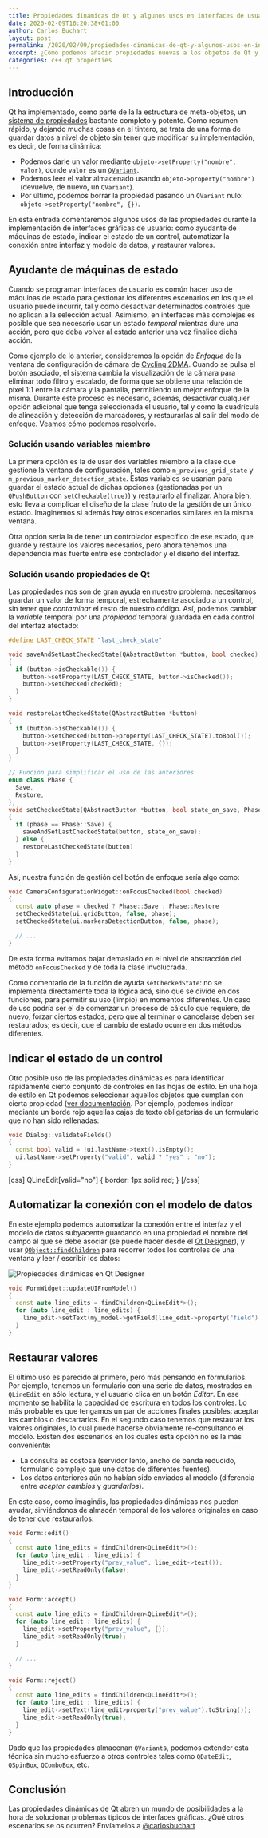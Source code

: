 ```yaml
---
title: Propiedades dinámicas de Qt y algunos usos en interfaces de usuario
date: 2020-02-09T16:20:38+01:00
author: Carlos Buchart
layout: post
permalink: /2020/02/09/propiedades-dinamicas-de-qt-y-algunos-usos-en-interfaces-de-usuario/
excerpt: ¿Cómo podemos añadir propiedades nuevas a los objetos de Qt y qué beneficios nos trae?
categories: c++ qt properties
---
```

## Introducción

Qt ha implementado, como parte de la la estructura de meta-objetos, un [sistema de propiedades](https://doc.qt.io/qt-5/properties.html) bastante completo y potente. Como resumen rápido, y dejando muchas cosas en el tintero, se trata de una forma de guardar datos a nivel de objeto sin tener que modificar su implementación, es decir, de forma dinámica:

- Podemos darle un valor mediante `objeto->setProperty("nombre", valor)`, donde `valor` es un [`QVariant`](https://doc.qt.io/qt-5/qvariant.html).
- Podemos leer el valor almacenado usando `objeto->property("nombre")` (devuelve, de nuevo, un `QVariant`).
- Por último, podemos borrar la propiedad pasando un `QVariant` nulo: `objeto->setProperty("nombre", {})`.

En esta entrada comentaremos algunos usos de las propiedades durante la implementación de interfaces gráficas de usuario: como ayudante de máquinas de estado, indicar el estado de un control, automatizar la conexión entre interfaz y modelo de datos, y restaurar valores.

## Ayudante de máquinas de estado

Cuando se programan interfaces de usuario es común hacer uso de máquinas de estado para gestionar los diferentes escenarios en los que el usuario puede incurrir, tal y como desactivar determinados controles que no aplican a la selección actual. Asimismo, en interfaces más complejas es posible que sea necesario usar un estado _temporal_ mientras dure una acción, pero que deba volver al estado anterior una vez finalice dicha acción.

Como ejemplo de lo anterior, consideremos la opción de _Enfoque_ de la ventana de configuración de cámara de [Cycling 2DMA](https://www.stt-systems.com/motion-analysis/2d-optical-motion-capture/cycling-2dma/). Cuando se pulsa el botón asociado, el sistema cambia la visualización de la cámara para eliminar todo filtro y escalado, de forma que se obtiene una relación de píxel 1:1 entre la cámara y la pantalla, permitiendo un mejor enfoque de la misma. Durante este proceso es necesario, además, desactivar cualquier opción adicional que tenga seleccionada el usuario, tal y como la cuadrícula de alineación y detección de marcadores, y restaurarlas al salir del modo de enfoque. Veamos cómo podemos resolverlo.

### Solución usando variables miembro

La primera opción es la de usar dos variables miembro a la clase que gestione la ventana de configuración, tales como `m_previous_grid_state` y `m_previous_marker_detection_state`. Estas variables se usarían para guardar el estado actual de dichas opciones (gestionadas por un `QPushButton` con [`setCheckable(true)`](https://doc.qt.io/qt-5/qabstractbutton.html#checkable-prop)) y restaurarlo al finalizar. Ahora bien, esto lleva a complicar el diseño de la clase fruto de la gestión de un único estado. Imaginemos si además hay otros escenarios similares en la misma ventana.

Otra opción sería la de tener un controlador específico de ese estado, que guarde y restaure los valores necesarios, pero ahora tenemos una dependencia más fuerte entre ese controlador y el diseño del interfaz.

### Solución usando propiedades de Qt

Las propiedades nos son de gran ayuda en nuestro problema: necesitamos guardar un valor de forma temporal, estrechamente asociado a un control, sin tener que _contaminar_ el resto de nuestro código. Así, podemos cambiar la _variable_ temporal por una _propiedad_ temporal guardada en cada control del interfaz afectado:

```cpp
#define LAST_CHECK_STATE "last_check_state"

void saveAndSetLastCheckedState(QAbstractButton *button, bool checked)
{
  if (button->isCheckable()) {
    button->setProperty(LAST_CHECK_STATE, button->isChecked());
    button->setChecked(checked);
  }
}

void restoreLastCheckedState(QAbstractButton *button)
{
  if (button->isCheckable()) {
    button->setChecked(button->property(LAST_CHECK_STATE).toBool());
    button->setProperty(LAST_CHECK_STATE, {});
  }
}

// Función para simplificar el uso de las anteriores
enum class Phase {
  Save,
  Restore,
};
void setCheckedState(QAbstractButton *button, bool state_on_save, Phase phase)
{
  if (phase == Phase::Save) {
    saveAndSetLastCheckedState(button, state_on_save);
  } else {
    restoreLastCheckedState(button)
  }
}
```

Así, nuestra función de gestión del botón de enfoque sería algo como:

```cpp
void CameraConfigurationWidget::onFocusChecked(bool checked)
{
  const auto phase = checked ? Phase::Save : Phase::Restore
  setCheckedState(ui.gridButton, false, phase);
  setCheckedState(ui.markersDetectionButton, false, phase);

  // ...
}
```

De esta forma evitamos bajar demasiado en el nivel de abstracción del método `onFocusChecked` y de toda la clase involucrada.

Como comentario de la función de ayuda `setCheckedState`: no se implementa directamente toda la lógica acá, sino que se divide en dos funciones, para permitir su uso (limpio) en momentos diferentes. Un caso de uso podría ser el de comenzar un proceso de cálculo que requiere, de nuevo, forzar ciertos estados, pero que al terminar o cancelarse deben ser restaurados; es decir, que el cambio de estado ocurre en dos métodos diferentes.

## Indicar el estado de un control

Otro posible uso de las propiedades dinámicas es para identificar rápidamente cierto conjunto de controles en las hojas de estilo. En una hoja de estilo en Qt podemos seleccionar aquellos objetos que cumplan con cierta propiedad ([ver documentación](https://doc.qt.io/Qt-5/stylesheet-syntax.html#selector-types). Por ejemplo, podemos indicar mediante un borde rojo aquellas cajas de texto obligatorias de un formulario que no han sido rellenadas:

```cpp
void Dialog::validateFields()
{
  const bool valid = !ui.lastName->text().isEmpty();
  ui.lastName->setProperty("valid", valid ? "yes" : "no");
}
```

[css]
QLineEdit[valid="no"] {
  border: 1px solid red;
}
[/css]

## Automatizar la conexión con el modelo de datos

En este ejemplo podemos automatizar la conexión entre el interfaz y el modelo de datos subyacente guardando en una propiedad el nombre del campo al que se debe asociar (se puede hacer desde el [Qt Designer](https://doc.qt.io/qt-5/designer-widget-mode.html#the-property-editor)), y usar [`QObject::findChildren`](https://doc.qt.io/qt-5/qobject.html#findChildren) para recorrer todos los controles de una ventana y leer / escribir los datos:

![Propiedades dinámicas en Qt Designer](/assets/images/dynamic_property_in_qt_designer.jpg)

```cpp
void FormWidget::updateUIFromModel()
{
  const auto line_edits = findChildren<QLineEdit*>();
  for (auto line_edit : line_edits) {
    line_edit->setText(my_model->getField(line_edit->property("field").toString()));
  }
}
```

## Restaurar valores

El último uso es parecido al primero, pero más pensando en formularios. Por ejemplo, tenemos un formulario con una serie de datos, mostrados en `QLineEdit` en sólo lectura, y el usuario clica en un botón _Editar_. En ese momento se habilita la capacidad de escritura en todos los controles. Lo más probable es que tengamos un par de acciones finales posibles: aceptar los cambios o descartarlos. En el segundo caso tenemos que restaurar los valores originales, lo cual puede hacerse obviamente re-consultando el modelo. Existen dos escenarios en los cuales esta opción no es la más conveniente:

- La consulta es costosa (servidor lento, ancho de banda reducido, formulario complejo que une datos de diferentes fuentes).
- Los datos anteriores aún no habían sido enviados al modelo (diferencia entre _aceptar cambios_ y _guardarlos_).

En este caso, como imagináis, las propiedades dinámicas nos pueden ayudar, sirviéndonos de almacén temporal de los valores originales en caso de tener que restaurarlos:

```cpp
void Form::edit()
{
  const auto line_edits = findChildren<QLineEdit*>();
  for (auto line_edit : line_edits) {
    line_edit->setProperty("prev_value", line_edit->text());
    line_edit->setReadOnly(false);
  }
}

void Form::accept()
{
  const auto line_edits = findChildren<QLineEdit*>();
  for (auto line_edit : line_edits) {
    line_edit->setProperty("prev_value", {});
    line_edit->setReadOnly(true);
  }

  // ...
}

void Form::reject()
{
  const auto line_edits = findChildren<QLineEdit*>();
  for (auto line_edit : line_edits) {
    line_edit->setText(line_edit>property("prev_value").toString());
    line_edit->setReadOnly(true);
  }
}
```

Dado que las propiedades almacenan `QVariant`s, podemos extender esta técnica sin mucho esfuerzo a otros controles tales como `QDateEdit`, `QSpinBox`, `QComboBox`, etc.

## Conclusión

Las propiedades dinámicas de Qt abren un mundo de posibilidades a la hora de solucionar problemas típicos de interfaces gráficas. ¿Qué otros escenarios se os ocurren? Envíamelos a <a href="https://twitter.com/intent/tweet?screen_name=carlosbuchart&ref_src=twsrc%5Etfw" data-show-count="false">@carlosbuchart</a>
